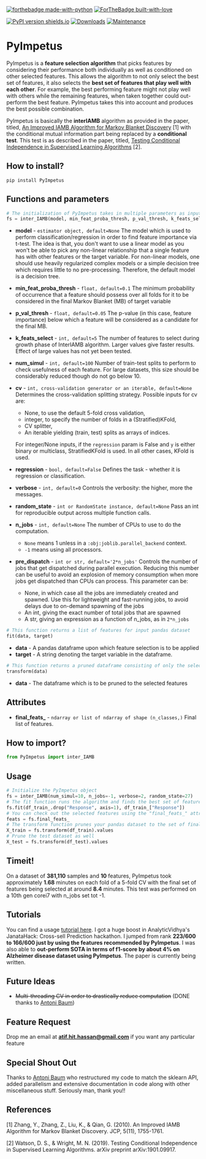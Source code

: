 [![forthebadge made-with-python](http://ForTheBadge.com/images/badges/made-with-python.svg)](https://www.python.org/)
[![ForTheBadge built-with-love](http://ForTheBadge.com/images/badges/built-with-love.svg)](https://github.com/atif-hassan/)

[![PyPI version shields.io](https://img.shields.io/pypi/v/PyImpetus.svg)](https://pypi.python.org/pypi/PyImpetus/)
[![Downloads](https://pepy.tech/badge/PyImpetus)](https://pepy.tech/project/PyImpetus)
[![Maintenance](https://img.shields.io/badge/Maintained%3F-yes-green.svg)](https://github.com/atif-hassan/PyImpetus/commits/master)
# PyImpetus
PyImpetus is a **feature selection algorithm** that picks features by considering their performance both individually as well as conditioned on other selected features. This allows the algorithm to not only select the best set of features, it also selects the **best set of features that play well with each other**. For example, the best performing feature might not play well with others while the remaining features, when taken together could out-perform the best feature. PyImpetus takes this into account and produces the best possible combination.

PyImpetus is basically the **interIAMB** algorithm as provided in the paper, titled, [An Improved IAMB Algorithm for Markov Blanket Discovery](http://citeseerx.ist.psu.edu/viewdoc/download?doi=10.1.1.348.4667&rep=rep1&type=pdf#page=137) [1] with the conditional mutual information part being replaced by a **conditional test**. This test is as described in the paper, titled, [Testing Conditional Independence in Supervised Learning Algorithms](https://arxiv.org/abs/1901.09917) [2].

## How to install?
```pip install PyImpetus```

## Functions and parameters
```python
# The initialization of PyImpetus takes in multiple parameters as input
fs = inter_IAMB(model, min_feat_proba_thresh, p_val_thresh, k_feats_select, num_simul, cv, regression, verbose, random_state, n_jobs, pre_dispatch)
```
- **model** - `estimator object, default=None` The model which is used to perform classification/regression in order to find feature importance via t-test. The idea is that, you don't want to use a linear model as you won't be able to pick any non-linear relationship that a single feature has with other features or the target variable. For non-linear models, one should use heavily regularized complex models or a simple decision tree which requires little to no pre-processing. Therefore, the default model is a decision tree.
- **min_feat_proba_thresh** - `float, default=0.1` The minimum probability of occurrence that a feature should possess over all folds for it to be considered in the final Markov Blanket (MB) of target variable
- **p_val_thresh** - `float, default=0.05` The p-value (in this case, feature importance) below which a feature will be considered as a candidate for the final MB.
- **k_feats_select** - `int, default=5` The number of features to select during growth phase of InterIAMB algorithm. Larger values give faster results. Effect of large values has not yet been tested.
- **num_simul** - `int, default=100` Number of train-test splits to perform to check usefulness of each feature. For large datasets, this size should be considerably reduced though do not go below 10.
- **cv** - `int, cross-validation generator or an iterable, default=None` Determines the cross-validation splitting strategy.
	Possible inputs for cv are:

	- None, to use the default 5-fold cross validation,
	- integer, to specify the number of folds in a (Stratified)KFold,
	- CV splitter,
	- An iterable yielding (train, test) splits as arrays of indices.

	For integer/None inputs, if the `regression` param is False and `y` is either binary or multiclass, StratifiedKFold is used. In all other cases, KFold is used.
- **regression** - `bool, default=False` Defines the task - whether it is regression or classification.
- **verbose** - `int, default=0` Controls the verbosity: the higher, more the messages.
- **random_state** - `int or RandomState instance, default=None` Pass an int for reproducible output across multiple function calls.
- **n_jobs** - `int, default=None` The number of CPUs to use to do the computation.
	- `None` means 1 unless in a `:obj:joblib.parallel_backend` context.
	- `-1` means using all processors.
- **pre_dispatch** - `int or str, default='2*n_jobs'` Controls the number of jobs that get dispatched during parallel execution. Reducing this number can be useful to avoid an explosion of memory consumption when more jobs get dispatched than CPUs can process. This parameter can be:
	- None, in which case all the jobs are immediately created and spawned. Use this for lightweight and fast-running jobs, to avoid delays due to on-demand spawning of the jobs
	- An int, giving the exact number of total jobs that are spawned
	- A str, giving an expression as a function of n_jobs, as in `2*n_jobs`

```python
# This function returns a list of features for input pandas dataset
fit(data, target)
```
- **data** - A pandas dataframe upon which feature selection is to be applied
- **target** - A string denoting the target variable in the dataframe.

```python
# This function returns a pruned dataframe consisting of only the selected features
transform(data)
```
- **data** - The dataframe which is to be pruned to the selected features

## Attributes
- **final_feats_** - `ndarray or list of ndarray of shape (n_classes,)` Final list of features.

## How to import?
```python
from PyImpetus import inter_IAMB
```

## Usage
```python
# Initialize the PyImpetus object
fs = inter_IAMB(num_simul=10, n_jobs=-1, verbose=2, random_state=27)
# The fit function runs the algorithm and finds the best set of features
fs.fit(df_train_.drop("Response", axis=1), df_train_["Response"])
# You can check out the selected features using the "final_feats_" attribute
feats = fs.final_feats_
# The transform function prunes your pandas dataset to the set of final features
X_train = fs.transform(df_train).values
# Prune the test dataset as well
X_test = fs.transform(df_test).values
```

## Timeit!
On a dataset of **381,110** samples and **10** features, PyImpetus took approximately **1.68** minutes on each fold of a 5-fold CV with the final set of features being selected at around **8.4** minutes. This test was performed on a 10th gen corei7 with n_jobs set tot -1.

## Tutorials
You can find a usage [tutorial here](https://github.com/atif-hassan/PyImpetus/blob/master/tutorials/Tutorial.ipynb). I got a huge boost in AnalyticVidhya's JanataHack: Cross-sell Prediction hackathon. I jumped from rank **223/600 to 166/600 just by using the features recommended by PyImpetus**. I was also able to **out-perform SOTA in terms of f1-score by about 4% on Alzheimer disease dataset using PyImpetus**. The paper is currently being written.

## Future Ideas
- ~~Multi-threading CV in order to drastically reduce computation~~ (DONE thanks to [Antoni Baum](https://github.com/Yard1))

## Feature Request
Drop me an email at **atif.hit.hassan@gmail.com** if you want any particular feature

## Special Shout Out
Thanks to [Antoni Baum](https://github.com/Yard1) who restructured my code to match the sklearn API, added parallelism and extensive documentation in code along with other miscellaneous stuff. Seriously man, thank you!!

## References
<a id="1">[1]</a> 
Zhang, Y., Zhang, Z., Liu, K., & Qian, G. (2010).
An Improved IAMB Algorithm for Markov Blanket Discovery.
JCP, 5(11), 1755-1761.

<a id="2">[2]</a>
Watson, D. S., & Wright, M. N. (2019).
Testing Conditional Independence in Supervised Learning Algorithms.
arXiv preprint arXiv:1901.09917.
